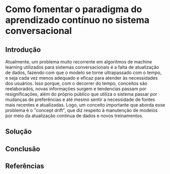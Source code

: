 # Como fomentar o paradigma do aprendizado contínuo no sistema conversacional
## Introdução
Atualmente, um problema muito recorrente em algoritmos de machine learning utilizados para sistemas conversacionais é a falta de atualização de dados, fazendo com que o modelo se torne ultrapassado com o tempo, e seja cada vez menos adequado e eficaz para atender às necessidades dos usuários. Isso porque, com o decorrer do tempo, conceitos são reelaborados, novas informações surgem e tendencias passam por resignificações, além do próprio público que utiliza o sistema passar por mudanças de preferências e até mesmo sentir a necessidade de fontes mais recentes e atualizadas. Logo, um conceito importante que aborda esse problema é o "concept drift", que diz respeito à manutenção de modelos por meio da atualização contínua de dados e novos treinamentos.
## Solução
## Conclusão
## Referências
